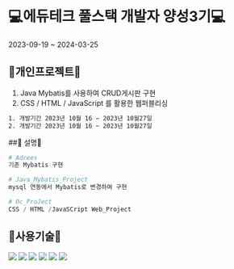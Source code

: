 #  💻에듀테크 풀스택 개발자 양성3기💻
2023-09-19 ~ 2024-03-25


## 🔨개인프로젝트🔨

1. Java Mybatis를 사용하여 CRUD게시판 구현
2. CSS / HTML / JavaScript 를 활용한 웹퍼블리싱

```bash
1. 개발기간 2023년 10월 16 ~ 2023년 10월27일
2. 개발기간 2023년 10월 16 ~ 2023년 10월27일
```

##👋 설명👋

```python
# Adrees
기존 Mybatis 구현

# Java_Mybatis_Project
mysql 연동에서 Mybatis로 변경하여 구현

# Oc_ProJect
CSS / HTML /JavaSCript Web_Project

```
## :page_with_curl:사용기술:page_with_curl:
<img src="https://img.shields.io/badge/mysql-%2300f.svg?style=for-the-badge&logo=mysql&logoColor=white"/>
<img src="https://img.shields.io/badge/Java-ED8B00?style=for-the-badge&logo=openjdk&logoColor=white"/> 
<img src="https://img.shields.io/badge/MariaDB-003545?style=for-the-badge&logo=mariadb&logoColor=white"/>
<img src="https://img.shields.io/badge/HTML5-E34F26?style=flat&logo=HTML5&logoColor=white" />
<img src="https://img.shields.io/badge/CSS3-1572B6?style=flat&logo=CSS3&logoColor=white" />
<img src="https://img.shields.io/badge/JavaScript-F7DF1E?style=flat&logo=JavaScript&logoColor=white" />
